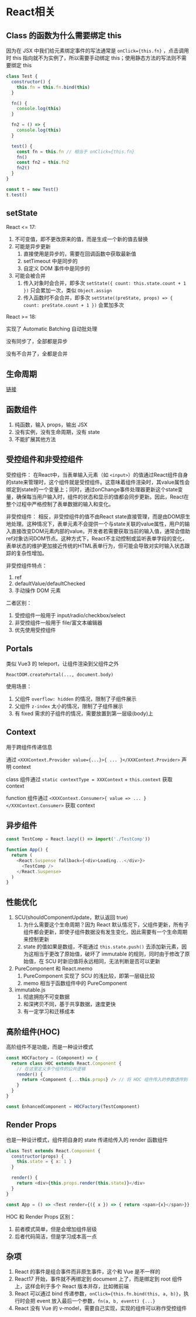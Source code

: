 # React相关

## Class 的函数为什么需要绑定 this

因为在 JSX 中我们给元素绑定事件的写法通常是 `onClick={this.fn}` ，点击调用时 this 指向就不为实例了，所以需要手动绑定 this；使用静态方法的写法则不需要绑定 this

```js
class Test {
  constructor() {
    this.fn = this.fn.bind(this)
  }

  fn() {
    console.log(this)
  }

  fn2 = () => {
    console.log(this)
  }

  test() {
    const fn = this.fn // 相当于 onClick={this.fn}
    fn()
    const fn2 = this.fn2
    fn2()
  }
}

const t = new Test()
t.test()
```

## setState

React <= 17:

1. 不可变值，即不更改原来的值，而是生成一个新的值去替换
2. 可能是异步更新
   1. 直接使用是异步的，需要在回调函数中获取最新值
   2. setTimeout 中是同步的
   3. 自定义 DOM 事件中是同步的
3. 可能会被合并
   1. 传入对象时会合并，即多次 `setState({ count: this.state.count + 1 })` 只会累加一次，类似 `Object.assign`
   2. 传入函数时不会合并，即多次 `setState((preState, props) => { count: preState.count + 1 })` 会累加多次

React >= 18:

实现了 Automatic Batching 自动批处理

没有同步了，全部都是异步

没有不合并了，全都是合并

## 生命周期

[链接](https://projects.wojtekmaj.pl/react-lifecycle-methods-diagram/)

## 函数组件

1. 纯函数，输入 props，输出 JSX
2. 没有实例，没有生命周期，没有 state
3. 不能扩展其他方法

## 受控组件和非受控组件

受控组件： 在React中，当表单输入元素（如 `<input>`）的值通过React组件自身的state来管理时，这个组件就是受控组件。这意味着组件渲染时，其value属性会绑定到state的一个变量上；同时，通过onChange事件处理器更新这个state变量，确保每当用户输入时，组件的状态和显示的值都会同步更新。因此，React在整个过程中严格控制了表单数据的输入和变化。

非受控组件： 相反，非受控组件的值不由React state直接管理，而是由DOM原生地处理。这种情况下，表单元素不会提供一个与state关联的value属性，用户的输入直接改变DOM元素内部的value。开发者若需要获取当前的输入值，通常会借助ref对象访问DOM节点。这种方式下，React不主动控制或监听表单字段的变化，表单状态的维护更加接近传统的HTML表单行为，但可能会导致对实时输入状态跟踪的复杂性增加。

非受控组件特点：

1. ref
2. defaultValue/defaultChecked
3. 手动操作 DOM 元素

二者区别：

1. 受控组件一般用于 input/radio/checkbox/select
2. 非受控组件一般用于 file/富文本编辑器
3. 优先使用受控组件

## Portals

类似 Vue3 的 teleport，让组件渲染到父组件之外

`ReactDOM.createPortal(..., document.body)`

使用场景：

1. 父组件 `overflow: hidden` 的情况，限制了子组件展示
2. 父组件 `z-index` 太小的情况，限制了子组件展示
3. 有 fixed 需求的子组件的情况，需要放置到第一层级(body)上

## Context

用于跨组件传递信息

通过 `<XXXContext.Provider value={...}>{ ... }</XXXContext.Provider>` 声明 context

class 组件通过 `static contextType = XXXContext` + `this.context` 获取 context

function 组件通过 `<XXXContext.Consumer>{ value => ... }</XXXContext.Consumer>` 获取 context

## 异步组件

```js
const TestComp = React.lazy(() => import('./TestComp'))

function App() {
  return (
    <React.Suspense fallback={<div>Loading...</div>}>
      <TestComp />
    </React.Suspense>
  )
}
```

## 性能优化

1. SCU(shouldComponentUpdate，默认返回 true)
   1. 为什么需要这个生命周期？因为 React 默认情况下，父组件更新，所有子组件都会更新，即使子组件数据没有发生变化，因此需要有一个生命周期来控制更新
   2. state 的值如果是数组，不能通过 `this.state.push()` 去添加新元素，因为这相当于更改了原始值，破坏了 immutable 的规则，同时由于修改了原始值，在 SCU 时新旧值将永远相同，无法判断是否可以更新
2. PureComponent 和 React.memo
   1. PureComponent 实现了 SCU 的浅比较，即第一层级比较
   2. memo 相当于函数组件中的 PureComponent
3. immutable.js
   1. 彻底拥抱不可变数据
   2. 和深拷贝不同，基于共享数据，速度更快
   3. 有一定学习和迁移成本

## 高阶组件(HOC)

高阶组件不是功能，而是一种设计模式

```js
const HOCFactory = (Component) => {
  return class HOC extends React.Component {
    // 在这里定义多个组件的公共逻辑
    render() {
      return <Component {...this.props} /> // 将 HOC 组件传入的参数透传到 Component 中
    }
  }
}

const EnhancedComponent = HOCFactory(TestComponent)
```

## Render Props

也是一种设计模式，组件把自身的 state 传递给传入的 render 函数组件

```js
class Test extends React.Component {
  constructor(props) {
    this.state = { x: 1 }
  }

  render() {
    return <div>{this.props.render(this.state)}</div>
  }
}

const App = () => <Test render={({ x }) => { return <span>{x}</span>}} />
```

HOC 和 Render Props 区别：

1. 前者模式简单，但是会增加组件层级
2. 后者代码简洁，但是学习成本高一点

## 杂项

1. React 的事件是组合事件而非原生事件，这个和 Vue 是不一样的
2. React17 开始，事件就不再绑定到 document 上了，而是绑定到 root 组件上，这样会利于多个 React 版本并存，比如微前端
3. React 可以通过 bind 传递参数，`onClick={this.fn.bind(this, a, b)}`，执行时会把 event 放入最后一个参数，`fn(a, b, eventt) {...}`
4. React 没有 Vue 的 v-model，需要自己实现，实现的组件可以称作受控组件
